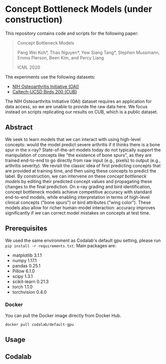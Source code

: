 # Concept Bottleneck Models (under construction)

This repository contains code and scripts for the following paper:

> Concept Bottleneck Models
>
> Pang Wei Koh\*, Thao Nguyen\*, Yew Siang Tang\*, Stephen Mussmann, Emma Pierson, Been Kim, and Percy Liang
>
> ICML 2020

The experiments use the following datasets:
- [NIH Osteoarthritis Initiative (OAI)](https://nda.nih.gov/oai/)
- [Caltech-UCSD Birds 200 (CUB)](http://www.vision.caltech.edu/visipedia/CUB-200.html)

The NIH Osteoarthritis Initiative (OAI) dataset requires an application for data access, so we are unable to provide the raw data here. 
We focus instead on scripts replicating our results on CUB, which is a public dataset.

## Abstract
We seek to learn models that we can interact with using high-level concepts:
would the model predict severe arthritis if it thinks there is a bone spur in the x-ray?
State-of-the-art models today do not typically support the manipulation of concepts like "the existence of bone spurs",
as they are trained end-to-end to go directly from raw input (e.g., pixels) to output (e.g., arthritis severity).
We revisit the classic idea of first predicting concepts that are provided at training time,
and then using these concepts to predict the label.
By construction, we can intervene on these _concept bottleneck models_
by editing their predicted concept values and propagating these changes to the final prediction.
On x-ray grading and bird identification, concept bottleneck models achieve competitive accuracy with standard end-to-end models,
while enabling interpretation in terms of high-level clinical concepts ("bone spurs") or bird attributes ("wing color").
These models also allow for richer human-model interaction: accuracy improves significantly if we can correct model mistakes on concepts at test time.

## Prerequisites
We used the same environment as Codalab's default gpu setting, please run `pip install -r requirements.txt`. Main packages are:
- matplotlib 3.1.1
- numpy 1.17.1
- pandas 0.25.1
- Pillow 6.1.0
- scipy 1.3.1
- scikit-learn 0.21.3
- torch 1.1.0
- torchvision 0.4.0

### Docker
You can pull the Docker image directly from Docker Hub.
```
docker pull codalab/default-gpu
```

## Usage

## Codalab
